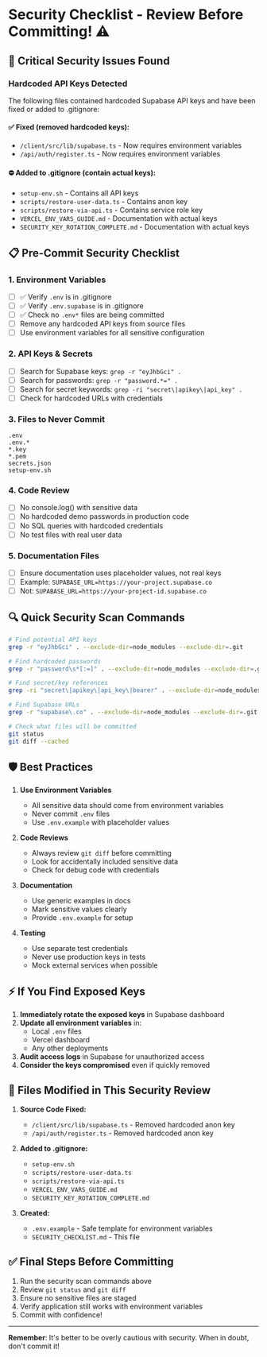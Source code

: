 # Security Checklist - Review Before Committing! ⚠️

## 🚨 Critical Security Issues Found

### Hardcoded API Keys Detected
The following files contained hardcoded Supabase API keys and have been fixed or added to .gitignore:

#### ✅ Fixed (removed hardcoded keys):
- `/client/src/lib/supabase.ts` - Now requires environment variables
- `/api/auth/register.ts` - Now requires environment variables

#### ⛔ Added to .gitignore (contain actual keys):
- `setup-env.sh` - Contains all API keys
- `scripts/restore-user-data.ts` - Contains anon key
- `scripts/restore-via-api.ts` - Contains service role key
- `VERCEL_ENV_VARS_GUIDE.md` - Documentation with actual keys
- `SECURITY_KEY_ROTATION_COMPLETE.md` - Documentation with actual keys

## 📋 Pre-Commit Security Checklist

### 1. Environment Variables
- [ ] ✅ Verify `.env` is in .gitignore
- [ ] ✅ Verify `.env.supabase` is in .gitignore
- [ ] ✅ Check no `.env*` files are being committed
- [ ] Remove any hardcoded API keys from source files
- [ ] Use environment variables for all sensitive configuration

### 2. API Keys & Secrets
- [ ] Search for Supabase keys: `grep -r "eyJhbGci" .`
- [ ] Search for passwords: `grep -r "password.*=" .`
- [ ] Search for secret keywords: `grep -ri "secret\|apikey\|api_key" .`
- [ ] Check for hardcoded URLs with credentials

### 3. Files to Never Commit
```
.env
.env.*
*.key
*.pem
secrets.json
setup-env.sh
```

### 4. Code Review
- [ ] No console.log() with sensitive data
- [ ] No hardcoded demo passwords in production code
- [ ] No SQL queries with hardcoded credentials
- [ ] No test files with real user data

### 5. Documentation Files
- [ ] Ensure documentation uses placeholder values, not real keys
- [ ] Example: `SUPABASE_URL=https://your-project.supabase.co`
- [ ] Not: `SUPABASE_URL=https://your-project-id.supabase.co`

## 🔍 Quick Security Scan Commands

```bash
# Find potential API keys
grep -r "eyJhbGci" . --exclude-dir=node_modules --exclude-dir=.git

# Find hardcoded passwords
grep -r "password\s*[:=]" . --exclude-dir=node_modules --exclude-dir=.git

# Find secret/key references
grep -ri "secret\|apikey\|api_key\|bearer" . --exclude-dir=node_modules --exclude-dir=.git

# Find Supabase URLs
grep -r "supabase\.co" . --exclude-dir=node_modules --exclude-dir=.git

# Check what files will be committed
git status
git diff --cached
```

## 🛡️ Best Practices

1. **Use Environment Variables**
   - All sensitive data should come from environment variables
   - Never commit `.env` files
   - Use `.env.example` with placeholder values

2. **Code Reviews**
   - Always review `git diff` before committing
   - Look for accidentally included sensitive data
   - Check for debug code with credentials

3. **Documentation**
   - Use generic examples in docs
   - Mark sensitive values clearly
   - Provide `.env.example` for setup

4. **Testing**
   - Use separate test credentials
   - Never use production keys in tests
   - Mock external services when possible

## ⚡ If You Find Exposed Keys

1. **Immediately rotate the exposed keys** in Supabase dashboard
2. **Update all environment variables** in:
   - Local `.env` files
   - Vercel dashboard
   - Any other deployments
3. **Audit access logs** in Supabase for unauthorized access
4. **Consider the keys compromised** even if quickly removed

## 📝 Files Modified in This Security Review

1. **Source Code Fixed:**
   - `/client/src/lib/supabase.ts` - Removed hardcoded anon key
   - `/api/auth/register.ts` - Removed hardcoded anon key

2. **Added to .gitignore:**
   - `setup-env.sh`
   - `scripts/restore-user-data.ts`
   - `scripts/restore-via-api.ts`
   - `VERCEL_ENV_VARS_GUIDE.md`
   - `SECURITY_KEY_ROTATION_COMPLETE.md`

3. **Created:**
   - `.env.example` - Safe template for environment variables
   - `SECURITY_CHECKLIST.md` - This file

## ✅ Final Steps Before Committing

1. Run the security scan commands above
2. Review `git status` and `git diff`
3. Ensure no sensitive files are staged
4. Verify application still works with environment variables
5. Commit with confidence!

---

**Remember**: It's better to be overly cautious with security. When in doubt, don't commit it!